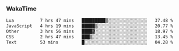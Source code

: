 ### WakaTime

<!--START_SECTION:waka-->

```txt
Lua          7 hrs 47 mins   █████████▒░░░░░░░░░░░░░░░   37.48 %
JavaScript   4 hrs 19 mins   █████▒░░░░░░░░░░░░░░░░░░░   20.77 %
Other        3 hrs 56 mins   ████▓░░░░░░░░░░░░░░░░░░░░   18.97 %
CSS          2 hrs 47 mins   ███▒░░░░░░░░░░░░░░░░░░░░░   13.45 %
Text         53 mins         █░░░░░░░░░░░░░░░░░░░░░░░░   04.28 %
```

<!--END_SECTION:waka-->
